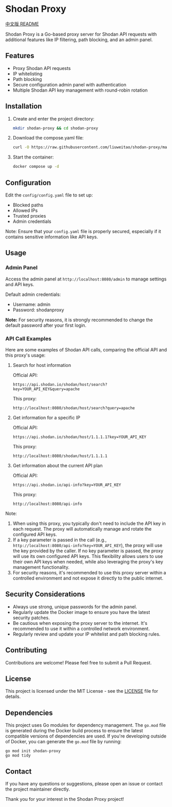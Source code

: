 # Shodan Proxy

[中文版 README](README_CN.md)

Shodan Proxy is a Go-based proxy server for Shodan API requests with additional features like IP filtering, path blocking, and an admin panel.

## Features

- Proxy Shodan API requests
- IP whitelisting
- Path blocking
- Secure configuration admin panel with authentication
- Multiple Shodan API key management with round-robin rotation

## Installation

1. Create and enter the project directory:
   ```bash
   mkdir shodan-proxy && cd shodan-proxy
   ```
2. Download the compose.yaml file:
   ```bash
   curl -O https://raw.githubusercontent.com/liuweitao/shodan-proxy/main/compose.yaml
   ```
3. Start the container:
   ```bash
   docker compose up -d
   ```

## Configuration

Edit the `config/config.yaml` file to set up:

- Blocked paths
- Allowed IPs
- Trusted proxies
- Admin credentials

Note: Ensure that your `config.yaml` file is properly secured, especially if it contains sensitive information like API keys.

## Usage

### Admin Panel

Access the admin panel at `http://localhost:8080/admin` to manage settings and API keys.

Default admin credentials:
- Username: admin
- Password: shodanproxy

**Note:** For security reasons, it is strongly recommended to change the default password after your first login.

### API Call Examples

Here are some examples of Shodan API calls, comparing the official API and this proxy's usage:

1. Search for host information

   Official API:
   ```
   https://api.shodan.io/shodan/host/search?key=YOUR_API_KEY&query=apache
   ```

   This proxy:
   ```
   http://localhost:8080/shodan/host/search?query=apache
   ```

2. Get information for a specific IP

   Official API:
   ```
   https://api.shodan.io/shodan/host/1.1.1.1?key=YOUR_API_KEY
   ```

   This proxy:
   ```
   http://localhost:8080/shodan/host/1.1.1.1
   ```

3. Get information about the current API plan

   Official API:
   ```
   https://api.shodan.io/api-info?key=YOUR_API_KEY
   ```

   This proxy:
   ```
   http://localhost:8080/api-info
   ```

Note:
1. When using this proxy, you typically don't need to include the API key in each request. The proxy will automatically manage and rotate the configured API keys.
2. If a key parameter is passed in the call (e.g., `http://localhost:8080/api-info?key=YOUR_API_KEY`), the proxy will use the key provided by the caller. If no key parameter is passed, the proxy will use its own configured API keys. This flexibility allows users to use their own API keys when needed, while also leveraging the proxy's key management functionality.
3. For security reasons, it's recommended to use this proxy server within a controlled environment and not expose it directly to the public internet.

## Security Considerations

- Always use strong, unique passwords for the admin panel.
- Regularly update the Docker image to ensure you have the latest security patches.
- Be cautious when exposing the proxy server to the internet. It's recommended to use it within a controlled network environment.
- Regularly review and update your IP whitelist and path blocking rules.

## Contributing

Contributions are welcome! Please feel free to submit a Pull Request.

## License

This project is licensed under the MIT License - see the [LICENSE](LICENSE) file for details.

## Dependencies

This project uses Go modules for dependency management. The `go.mod` file is generated during the Docker build process to ensure the latest compatible versions of dependencies are used. If you're developing outside of Docker, you can generate the `go.mod` file by running:

```
go mod init shodan-proxy
go mod tidy
```

## Contact

If you have any questions or suggestions, please open an issue or contact the project maintainer directly.

Thank you for your interest in the Shodan Proxy project!